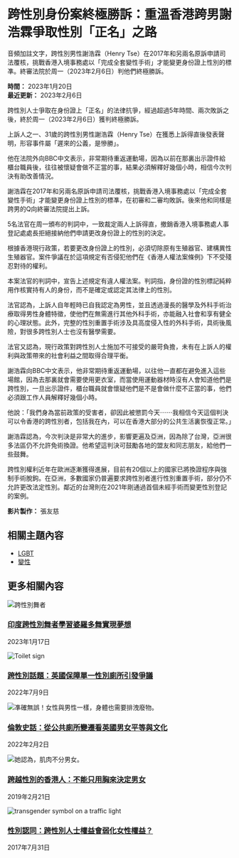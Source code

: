 # 跨性別身份案終極勝訴：重溫香港跨男謝浩霖爭取性別「正名」之路

音頻加註文字，跨性別男性謝浩霖（Henry Tse）在2017年和另兩名原訴申請司法覆核，挑戰香港入境事務處以「完成全套變性手術」才能變更身份證上性別的標凖。終審法院於周一（2023年2月6日）判他們終極勝訴。

**時間：** 2023年1月20日  
**最近更新：** 2023年2月6日  

跨性別人士爭取在身份證上「正名」的法律抗爭，經過超過5年時間、兩次敗訴之後，終於周一（2023年2月6日）獲判終極勝訴。

上訴人之一、31歲的跨性別男性謝浩霖（Henry Tse）在獲悉上訴得直後發表聲明，形容事件屬「遲來的公義，是慘勝」。

他在法院外向BBC中文表示，非常期待重返運動場，因為以前在那裏出示證件給櫃台職員後，往往被懷疑會做不正當的事，結果必須解釋好幾個小時，相信今次判決有助改善情況。

謝浩霖在2017年和另兩名原訴申請司法覆核，挑戰香港入境事務處以「完成全套變性手術」才能變更身份證上性別的標凖，在初審和二審均敗訴。後來他和同樣是跨男的Q向終審法院提出上訴。

5名法官在周一頒布的判詞中，一致裁定兩人上訴得直，撤銷香港入境事務處人事登記處處長拒絕接納他們申請更改身份證上的性別的決定。

根據香港現行政策，若要更改身份證上的性別，必須切除原有生殖器官、建構異性生殖器官。案件爭議在於這項規定有否侵犯他們在《香港人權法案條例》下不受殘忍對待的權利。

本案法官的判詞中，宣告上述規定有違人權法案。判詞指，身份證的性別標記純粹用作核實持有人的身份，而不是確定或認定其法律上的性別。

法官認為，上訴人自年輕時已自我認定為男性，並且透過漫長的醫學及外科手術治療取得男性身體特徵，使他們在無需進行其他外科手術，亦能融入社會和享有健全的心理狀態。此外，完整的性別重置手術涉及具高度侵入性的外科手術，具術後風險，對很多跨性別人士也沒有醫學需要。

法官又認為，現行政策對跨性別人士施加不可接受的嚴苛負擔，未有在上訴人的權利與政策帶來的社會利益之間取得合理平衡。

謝浩霖向BBC中文表示，他非常期待重返運動場，以往他一直都在避免進入這些場館，因為去那裏就會需要使用更衣室，而當使用運動器材時沒有人會知道他們是跨性別，一旦出示證件，櫃台職員就會懷疑他們是不是會做什麼不正當的事，他們必須跟工作人員解釋好幾個小時。

他說：「我們身為當前政策的受害者，卻因此被懲罰今天⋯⋯我相信今天這個判決可以令香港的跨性別者，包括我在內，可以在香港大部分的公共生活裏恢復正常。」

謝浩霖認為，今次判決是非常大的進步，影響更遍及亞洲，因為除了台灣，亞洲很多法區仍不允許免術換證。他希望這判決可鼓勵各地的盟友和同志朋友，給他們一些鼓舞。

跨性別權利近年在歐洲逐漸獲得進展，目前有20個以上的國家已將換證程序與強制手術脫鉤。在亞洲，多數國家仍普遍要求跨性別者進行性別重置手術，部分仍不允許更改法定性別。鄰近的台灣則在2021年剛通過首個未經手術而變更性別登記的案例。

**影片製作：** 張友慈

## 相關主題內容

-   [LGBT](/zhongwen/trad/topics/c32p4k5ymqet)
-   [變性](/zhongwen/trad/topics/cyz124gjw4mt)

## 更多相關內容

![跨性別舞者](https://ichef.bbci.co.uk/ace/ws/660/cpsprodpb/16B5E/production/_128322039_p0dww59d.jpg.webp)  
### [印度跨性別舞者學習婆羅多舞實現夢想](/zhongwen/trad/world-64294581)  
2023年1月17日  

![Toilet sign](https://ichef.bbci.co.uk/ace/ws/660/cpsprodpb/B6DF/production/_125751864_mediaitem125751863.jpg.webp)  
### [跨性別話題：英國保障單一性別廁所引發爭議](/zhongwen/trad/uk-62050253)  
2022年7月9日  

![凖確無誤！女性與男性一樣，身體也需要排洩廢物。](https://ichef.bbci.co.uk/ace/ws/660/cpsprodpb/CD8E/production/_122622625_d0851ebb-9998-4744-b126-f923293ccdea.jpg.webp)  
### [倫敦史話：從公共廁所變遷看英國男女平等與文化](/zhongwen/trad/uk-60025903)  
2022年2月2日  

![她認為，肌肉不分男女。](https://ichef.bbci.co.uk/ace/ws/660/cpsprodpb/16C0A/production/_105749139_copyofvanproam18-014609.jpg.webp)  
### [跨越性別的香港人：不能只用胸來決定男女](/zhongwen/trad/chinese-news-46450690)  
2019年2月21日  

![transgender symbol on a traffic light](https://ichef.bbci.co.uk/ace/ws/660/cpsprodpb/5EAC/production/_97063242_hi039937038.jpg.webp)  
### [性別認同：跨性別人士權益會弱化女性權益？](/zhongwen/trad/uk-40772676)  
2017年7月31日  